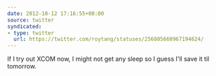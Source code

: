 ```yaml
---
date: 2012-10-12 17:16:55+00:00
source: twitter
syndicated:
- type: twitter
  url: https://twitter.com/roytang/statuses/256805660967194624/
---
```


If I try out XCOM now, I might not get any sleep so I guess I'll save it til tomorrow.